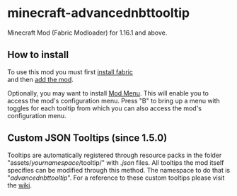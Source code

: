 ﻿# minecraft-advancednbttooltip

Minecraft Mod (Fabric Modloader) for 1.16.1 and above.

## How to install

To use this mod you must first [install fabric](https://fabricmc.net/wiki/install)<br>
and then [add the mod](https://fabricmc.net/wiki/tutorial:adding_mods).

Optionally, you may want to install [Mod Menu](https://www.curseforge.com/minecraft/mc-mods/modmenu). This will enable you to access the mod's configuration menu.
Press "B" to bring up a menu with toggles for each tooltip from which you can also access the mod's configuration menu.

## Custom JSON Tooltips (since 1.5.0)</h1>

Tooltips are automatically registered through resource packs in the folder "assets/<i>yournamespace</i>/tooltip/" with *.json* files. All tooltips the mod itself specifies can be modified through this method. The namespace to do that is "<i>advancednbttooltip</i>". For a reference to these custom tooltips please visit the [wiki](https://github.com/b0iizz/minecraft-advancednbttooltip/wiki/Custom-Tooltips).
